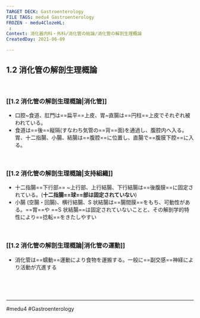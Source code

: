 ```yaml
---
TARGET DECK: Gastroenterology
FILE TAGS: medu4 Gastroenterology
FROZEN - medu4ClozeHL:
 : 
Context: 消化器内科・外科/消化管の総論/消化管の解剖生理概論
CreatedDay: 2021-06-09

---
```


## 1.2 消化管の解剖生理概論

<br>

### [[1.2 消化管の解剖生理概論|消化管]]
* 口腔~食道、肛門は==扁平==上皮、胃~直腸は==円柱==上皮でそれぞれ被われている。 
* 食道は==後==縦隔(すなわち気管の==背==面)を通過し、腹腔内へ入る。胃、十二指腸、小腸、結腸は==腹腔==に位置し、直腸で==腹膜下腔==に入る。
<!--ID: 1623227301524-->


<br>


### [[1.2 消化管の解剖生理概論|支持組織]]
* 十二指腸==下行部== ~上行部、上行結腸、下行結腸は==後腹膜==に固定されている。(**十二指腸==球==部は固定されていない**)
* 小腸 (空腸・回腸)、横行結腸、S 状結腸は==腸間膜==をもち、可動性がある。==胃==や ==S 状結腸==は固定されていないことと、その解剖学的特性により==捻転==をきたしやすい
<!--ID: 1623227301530-->


<br>

### [[1.2 消化管の解剖生理概論|消化管の運動]]
* 消化管は==蠕動==運動により食物を運搬する。一般に==副交感==神経により活動が亢進する
<!--ID: 1623227301538-->



<br><br><br>

---
#medu4 #Gastroenterology 
